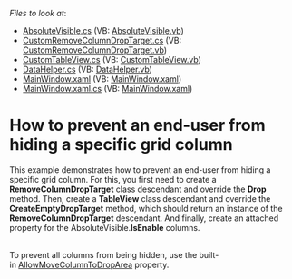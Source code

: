 <!-- default file list -->
*Files to look at*:

* [AbsoluteVisible.cs](./CS/DXSample/AbsoluteVisible.cs) (VB: [AbsoluteVisible.vb](./VB/DXSample/AbsoluteVisible.vb))
* [CustomRemoveColumnDropTarget.cs](./CS/DXSample/CustomRemoveColumnDropTarget.cs) (VB: [CustomRemoveColumnDropTarget.vb](./VB/DXSample/CustomRemoveColumnDropTarget.vb))
* [CustomTableView.cs](./CS/DXSample/CustomTableView.cs) (VB: [CustomTableView.vb](./VB/DXSample/CustomTableView.vb))
* [DataHelper.cs](./CS/DXSample/DataHelper.cs) (VB: [DataHelper.vb](./VB/DXSample/DataHelper.vb))
* [MainWindow.xaml](./CS/DXSample/MainWindow.xaml) (VB: [MainWindow.xaml](./VB/DXSample/MainWindow.xaml))
* [MainWindow.xaml.cs](./CS/DXSample/MainWindow.xaml.cs) (VB: [MainWindow.xaml](./VB/DXSample/MainWindow.xaml))
<!-- default file list end -->
# How to prevent an end-user from hiding a specific grid column


<p>This example demonstrates how to prevent an end-user from hiding a specific grid column. For this, you first need to create a <strong>RemoveColumnDropTarget</strong> class descendant and override the <strong>Drop</strong> method. Then, create a <strong>TableView</strong> class descendant and override the <strong>CreateEmptyDropTarget</strong> method, which should return an instance of the <strong>RemoveColumnDropTarget</strong> descendant. And finally, create an attached property for the AbsoluteVisible.<strong>IsEnable</strong> columns.<br><br></p>
<p>To prevent all columns from being hidden, use the built-in <a href="https://documentation.devexpress.com/WPF/DevExpressXpfGridDataViewBase_AllowMoveColumnToDropAreatopic.aspx">AllowMoveColumnToDropArea</a> property.</p>

<br/>


